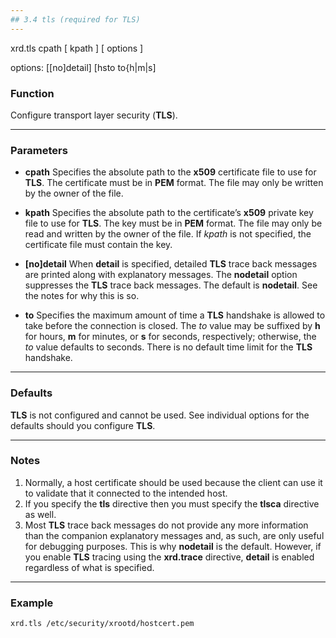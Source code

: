 ```yaml
---
## 3.4 tls (required for TLS)
---
```


xrd.tls cpath [ kpath ] [ options ]

options: [[no]detail] [hsto to{h|m|s]


### Function
Configure transport layer security (**TLS**).

---
### Parameters

* **cpath**
    Specifies the absolute path to the **x509** certificate file to use for **TLS**. The certificate must be in **PEM** format. The file may only be written by the owner of the file.

* **kpath**
    Specifies the absolute path to the certificate’s **x509** private key file to use for **TLS**. The key must be in **PEM** format. The file may only be read and written by the owner of the file. If *kpath* is not specified, the certificate file must contain the key.

* **[no]detail**
    When **detail** is specified, detailed **TLS** trace back messages are printed along with explanatory messages. The **nodetail** option suppresses the **TLS** trace back messages. The default is **nodetail**. See the notes for why this is so.

* **to**
    Specifies the maximum amount of time a **TLS** handshake is allowed to take before the connection is closed. The *to* value may be suffixed by **h** for hours, **m** for minutes, or **s** for seconds, respectively; otherwise, the *to* value defaults to seconds. There is no default time limit for the **TLS** handshake.

---
### Defaults
**TLS** is not configured and cannot be used. See individual options for the defaults should you configure **TLS**.

---
### Notes
1.  Normally, a host certificate should be used because the client can use it to validate that it connected to the intended host.
2.  If you specify the **tls** directive then you must specify the **tlsca** directive as well.
3.  Most **TLS** trace back messages do not provide any more information than the companion explanatory messages and, as such, are only useful for debugging purposes. This is why **nodetail** is the default. However, if you enable **TLS** tracing using the **xrd.trace** directive, **detail** is enabled regardless of what is specified.

---
### Example
`xrd.tls /etc/security/xrootd/hostcert.pem`